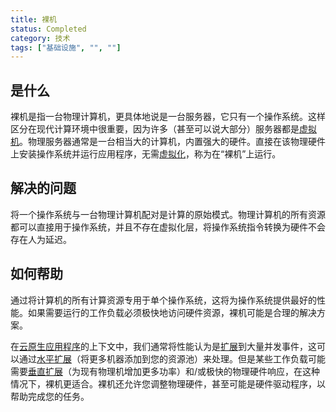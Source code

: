 ```yaml
---
title: 裸机
status: Completed
category: 技术
tags: ["基础设施", "", ""]
---
```


## 是什么

裸机是指一台物理计算机，更具体地说是一台服务器，它只有一个操作系统。这样区分在现代计算环境中很重要，因为许多（甚至可以说大部分）服务器都是[虚拟机](/zh-cn/virtual-machine/)。物理服务器通常是一台相当大的计算机，内置强大的硬件。直接在该物理硬件上安装操作系统并运行应用程序，无需[虚拟化](/zh-cn/virtualization/)，称为在“裸机”上运行。

## 解决的问题

将一个操作系统与一台物理计算机配对是计算的原始模式。物理计算机的所有资源都可以直接用于操作系统，并且不存在虚拟化层，将操作系统指令转换为硬件不会存在人为延迟。

## 如何帮助

通过将计算机的所有计算资源专用于单个操作系统，这将为操作系统提供最好的性能。如果需要运行的工作负载必须极快地访问硬件资源，裸机可能是合理的解决方案。

在[云原生应用程序](/zh-cn/cloud-native-apps/)的上下文中，我们通常将性能认为是[扩展](/zh-cn/scalability/)到大量并发事件，这可以通过[水平扩展](/zh-cn/horizontal-scaling/)（将更多机器添加到您的资源池）来处理。但是某些工作负载可能需要[垂直扩展](/zh-cn/vertical-scaling/)（为现有物理机增加更多功率）和/或极快的物理硬件响应，在这种情况下，裸机更适合。裸机还允许您调整物理硬件，甚至可能是硬件驱动程序，以帮助完成您的任务。
